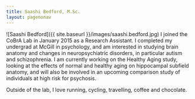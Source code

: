 ```yaml
---
title: Saashi Bedford, M.Sc.
layout: pagenonav
---
```

![Saashi Bedford]({{ site.baseurl }}/images/saashi.bedford.jpg)
I joined the CoBrA Lab in January 2015 as a Research Assistant. I completed my undergrad at McGill in psychology, and am interested in studying brain anatomy and changes in neuropsychiatric disorders, in particular autism and schizophrenia. I am currently working on the Healthy Aging study, looking at the effects of normal and healthy aging on hippocampal subfield anatomy, and will also be involved in an upcoming comparison study of individuals at high risk for psychosis. 

Outside of the lab, I love running, cycling, travelling, coffee and chocolate. 
